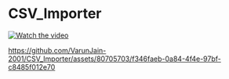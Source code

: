 # CSV_Importer

[![Watch the video](https://drive.google.com/file/d/1h55qPeb8tsa_xx-oVm9u8-ygyN-7b8W8/view?usp=sharing)](https://drive.google.com/file/d/1Hrb-zsaUukzvyDqHsSPGrk5dF0ZUPjok/view?usp=sharing)


https://github.com/VarunJain-2001/CSV_Importer/assets/80705703/f346faeb-0a84-4f4e-97bf-c8485f012e70

